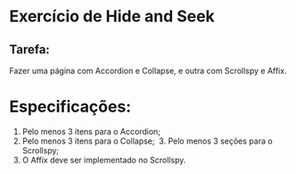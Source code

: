 # Exercício de Hide and Seek

## Tarefa:
Fazer uma página com Accordion e Collapse, e outra com Scrollspy e Affix.

# Especificações:
  1. Pelo menos 3 itens para o Accordion;
  2. Pelo menos 3 itens para o Collapse;
  3. Pelo menos 3 seções para o Scrollspy;
  4. O Affix deve ser implementado no Scrollspy.
